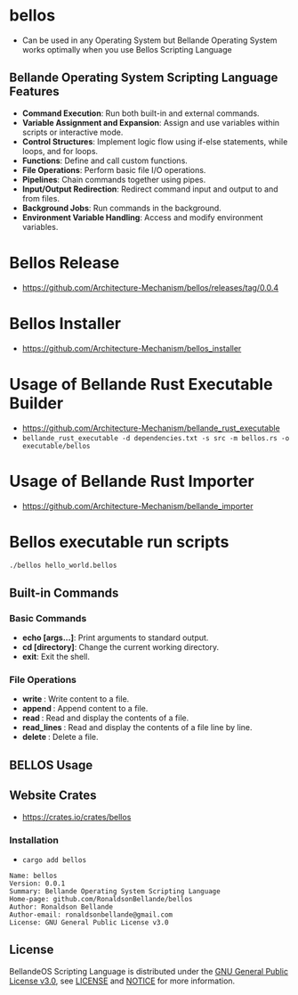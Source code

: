 # bellos
- Can be used in any Operating System but Bellande Operating System works optimally when you use Bellos Scripting Language

## Bellande Operating System Scripting Language Features
- **Command Execution**: Run both built-in and external commands.
- **Variable Assignment and Expansion**: Assign and use variables within scripts or interactive mode.
- **Control Structures**: Implement logic flow using if-else statements, while loops, and for loops.
- **Functions**: Define and call custom functions.
- **File Operations**: Perform basic file I/O operations.
- **Pipelines**: Chain commands together using pipes.
- **Input/Output Redirection**: Redirect command input and output to and from files.
- **Background Jobs**: Run commands in the background.
- **Environment Variable Handling**: Access and modify environment variables.

# Bellos Release
- https://github.com/Architecture-Mechanism/bellos/releases/tag/0.0.4

# Bellos Installer
- https://github.com/Architecture-Mechanism/bellos_installer

# Usage of Bellande Rust Executable Builder
- https://github.com/Architecture-Mechanism/bellande_rust_executable
- ```bellande_rust_executable -d dependencies.txt -s src -m bellos.rs -o executable/bellos``` 

# Usage of Bellande Rust Importer
- https://github.com/Architecture-Mechanism/bellande_importer

# Bellos executable run scripts
```
./bellos hello_world.bellos 
```

## Built-in Commands

### Basic Commands
- **echo [args...]**: Print arguments to standard output.
- **cd [directory]**: Change the current working directory.
- **exit**: Exit the shell.

### File Operations
- **write <filename> <content>**: Write content to a file.
- **append <filename> <content>**: Append content to a file.
- **read <filename>**: Read and display the contents of a file.
- **read_lines <filename>**: Read and display the contents of a file line by line.
- **delete <filename>**: Delete a file.

## BELLOS Usage

## Website Crates
- https://crates.io/crates/bellos

### Installation
- `cargo add bellos`

```
Name: bellos
Version: 0.0.1
Summary: Bellande Operating System Scripting Language
Home-page: github.com/RonaldsonBellande/bellos
Author: Ronaldson Bellande
Author-email: ronaldsonbellande@gmail.com
License: GNU General Public License v3.0
```

## License

BellandeOS Scripting Language is distributed under the [GNU General Public License v3.0](https://www.gnu.org/licenses/gpl-3.0.en.html), see [LICENSE](https://github.com/Architecture-Mechanism/bellos/blob/main/LICENSE) and [NOTICE](https://github.com/Architecture-Mechanism/bellos/blob/main/LICENSE) for more information.
